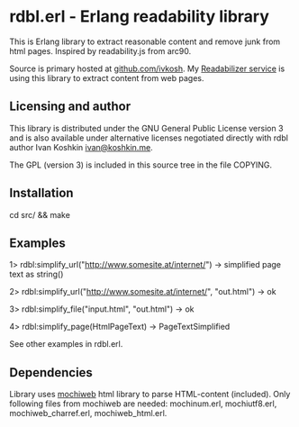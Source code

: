 rdbl.erl - Erlang readability library 
=====================================

This is Erlang library to extract reasonable content and remove junk from html pages. 
Inspired by readability.js from arc90.

Source is primary hosted at [github.com/ivkosh](https://github.com/ivkosh/rdbl).
My [Readabilizer service](http://www.evl.me/) is using this library to extract content from web pages.

Licensing and author
--------------------

This library is distributed under the GNU General Public License version 3 and is also available 
under alternative licenses negotiated directly with rdbl author Ivan Koshkin <ivan@koshkin.me>. 

The GPL (version 3) is included in this source tree in the file COPYING.

Installation
------------
cd src/ && make

Examples
--------

1> rdbl:simplify_url("http://www.somesite.at/internet/") -> simplified page text as string()

2> rdbl:simplify_url("http://www.somesite.at/internet/", "out.html") -> ok

3> rdbl:simplify_file("input.html", "out.html") -> ok

4> rdbl:simplify_page(HtmlPageText) -> PageTextSimplified

See other examples in rdbl.erl.

Dependencies
------------
Library uses [mochiweb](https://github.com/mochi/mochiweb) html library to parse HTML-content (included).
Only following files from mochiweb are needed: mochinum.erl, mochiutf8.erl, mochiweb_charref.erl, mochiweb_html.erl.
